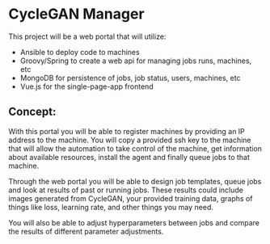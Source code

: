 # CycleGAN Manager

This project will be a web portal that will utilize:

- Ansible to deploy code to machines 
- Groovy/Spring to create a web api for managing jobs runs, machines, etc
- MongoDB for persistence of jobs, job status, users, machines, etc
- Vue.js for the single-page-app frontend

## Concept:

With this portal you will be able to register machines by providing an IP address to the machine. You will copy a provided ssh key to the machine that will allow the automation to take control of the machine, get information about available resources, install the agent and finally queue jobs to that machine. 

Through the web portal you will be able to design job templates, queue jobs and look at results of past or running jobs. These results could include images generated from CycleGAN, your provided training data, graphs of things like loss, learning rate, and other things you may need. 

You will also be able to adjust hyperparameters between jobs and compare the results of different parameter adjustments.



